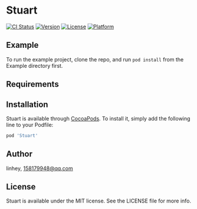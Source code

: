# Stuart

[![CI Status](https://img.shields.io/travis/linhey/Stuart.svg?style=flat)](https://travis-ci.org/linhey/Stuart)
[![Version](https://img.shields.io/cocoapods/v/Stuart.svg?style=flat)](https://cocoapods.org/pods/Stuart)
[![License](https://img.shields.io/cocoapods/l/Stuart.svg?style=flat)](https://cocoapods.org/pods/Stuart)
[![Platform](https://img.shields.io/cocoapods/p/Stuart.svg?style=flat)](https://cocoapods.org/pods/Stuart)

## Example

To run the example project, clone the repo, and run `pod install` from the Example directory first.

## Requirements

## Installation

Stuart is available through [CocoaPods](https://cocoapods.org). To install
it, simply add the following line to your Podfile:

```ruby
pod 'Stuart'
```

## Author

linhey, 158179948@qq.com

## License

Stuart is available under the MIT license. See the LICENSE file for more info.
